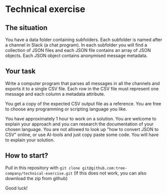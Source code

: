 # Technical exercise

## The situation
You have a data folder containing subfolders. Each subfolder is named after a channel in Slack (a chat program). In each subfolder you will find a collection of JSON files and each JSON file contains an array of JSON objects.
Each JSON object contains anonymised message metadata.

## Your task
Write a computer program that parses all messages in all the channels and exports it to a single CSV file.
Each row in the CSV file must represent one message and each column a metadata attribute.

You get a copy of the expected CSV output file as a reference. You are free to choose any programming or scripting language you like.

You have approximately 1 hour to work on a solution. You are welcome to explain your approach and you can research the documentation of your chosen language.
You are not allowed to look up "how to convert JSON to CSV" online, or use AI-tools and just copy paste some code.
You will have to explain your solution.

## How to start?
Pull in this repository with `git clone git@github.com:tree-company/technical-exercise.git` (If this does not work, you can also download the zip from github)

Good luck!
